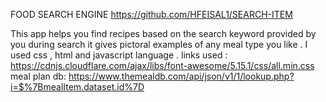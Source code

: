 FOOD SEARCH ENGINE
https://github.com/HFEISAL1/SEARCH-ITEM

This app helps you find recipes based on the search keyword provided by you during search it gives pictoral examples of any meal type you like .
I used css , html and javascript language .
links used : https://cdnjs.cloudflare.com/ajax/libs/font-awesome/5.15.1/css/all.min.css
        meal plan db: https://www.themealdb.com/api/json/v1/1/lookup.php?i=$%7BmealItem.dataset.id%7D

